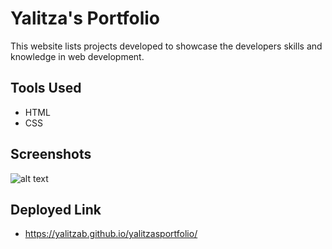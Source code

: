 # Yalitza's Portfolio

This website lists projects developed to showcase the developers skills and knowledge in web development. 

## Tools Used

* HTML
* CSS

## Screenshots 

![alt text](https://github.com/yalitzab/yalitzasportfolio/blob/master/assets/images/portfolioscreenshot.PNG "Portfolio Screenshot")

## Deployed Link
* https://yalitzab.github.io/yalitzasportfolio/
